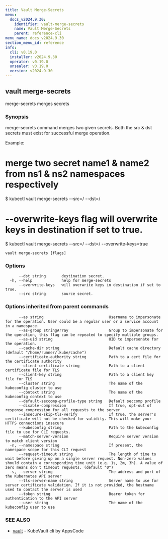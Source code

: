 ```yaml
---
title: Vault Merge-Secrets
menu:
  docs_v2024.9.30:
    identifier: vault-merge-secrets
    name: Vault Merge-Secrets
    parent: reference-cli
menu_name: docs_v2024.9.30
section_menu_id: reference
info:
  cli: v0.19.0
  installer: v2024.9.30
  operator: v0.19.0
  unsealer: v0.19.0
  version: v2024.9.30
---
```


## vault merge-secrets

merge-secrets merges secrets

### Synopsis

merge-secrets command merges two given secrets. Both the src & dst secrets must exist for successful merge operation.

Example: 
 # merge two secret name1 & name2 from ns1 & ns2 namespaces respectively
 $ kubectl vault merge-secrets --src=<ns1>/<name1> --dst=<ns2>/<name2>

 # --overwrite-keys flag will overwrite keys in destination if set to true.
 $ kubectl vault merge-secrets --src=<ns1>/<name1> --dst=<ns2>/<name2> --overwrite-keys=true


```
vault merge-secrets [flags]
```

### Options

```
      --dst string       destination secret.
  -h, --help             help for merge-secrets
      --overwrite-keys   will overwrite keys in destination if set to true.
      --src string       source secret.
```

### Options inherited from parent commands

```
      --as string                             Username to impersonate for the operation. User could be a regular user or a service account in a namespace.
      --as-group stringArray                  Group to impersonate for the operation, this flag can be repeated to specify multiple groups.
      --as-uid string                         UID to impersonate for the operation.
      --cache-dir string                      Default cache directory (default "/home/runner/.kube/cache")
      --certificate-authority string          Path to a cert file for the certificate authority
      --client-certificate string             Path to a client certificate file for TLS
      --client-key string                     Path to a client key file for TLS
      --cluster string                        The name of the kubeconfig cluster to use
      --context string                        The name of the kubeconfig context to use
      --default-seccomp-profile-type string   Default seccomp profile
      --disable-compression                   If true, opt-out of response compression for all requests to the server
      --insecure-skip-tls-verify              If true, the server's certificate will not be checked for validity. This will make your HTTPS connections insecure
      --kubeconfig string                     Path to the kubeconfig file to use for CLI requests.
      --match-server-version                  Require server version to match client version
  -n, --namespace string                      If present, the namespace scope for this CLI request
      --request-timeout string                The length of time to wait before giving up on a single server request. Non-zero values should contain a corresponding time unit (e.g. 1s, 2m, 3h). A value of zero means don't timeout requests. (default "0")
  -s, --server string                         The address and port of the Kubernetes API server
      --tls-server-name string                Server name to use for server certificate validation. If it is not provided, the hostname used to contact the server is used
      --token string                          Bearer token for authentication to the API server
      --user string                           The name of the kubeconfig user to use
```

### SEE ALSO

* [vault](/docs/v2024.9.30/reference/cli/vault)	 - KubeVault cli by AppsCode

